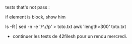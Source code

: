 tests that's not pass : 

if element is block, show him



ls -R | sed -n -e '/^\.\//p' > toto.txt
awk 'length>300' toto.txt


- continuer les tests de 42filesh pour un rendu mercredi.











